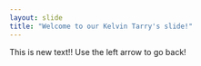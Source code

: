 ```yaml
---
layout: slide
title: "Welcome to our Kelvin Tarry's slide!"
---
```

This is new text!!
Use the left arrow to go back!